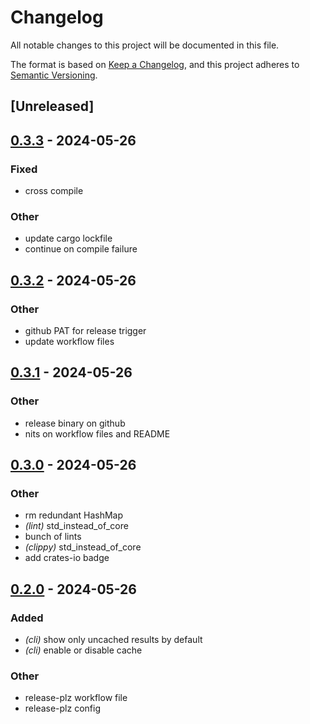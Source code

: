 # Changelog
All notable changes to this project will be documented in this file.

The format is based on [Keep a Changelog](https://keepachangelog.com/en/1.0.0/),
and this project adheres to [Semantic Versioning](https://semver.org/spec/v2.0.0.html).

## [Unreleased]

## [0.3.3](https://github.com/rnbguy/cargo-languagetool/compare/v0.3.2...v0.3.3) - 2024-05-26

### Fixed
- cross compile

### Other
- update cargo lockfile
- continue on compile failure

## [0.3.2](https://github.com/rnbguy/cargo-languagetool/compare/v0.3.1...v0.3.2) - 2024-05-26

### Other
- github PAT for release trigger
- update workflow files

## [0.3.1](https://github.com/rnbguy/cargo-languagetool/compare/v0.3.0...v0.3.1) - 2024-05-26

### Other
- release binary on github
- nits on workflow files and README

## [0.3.0](https://github.com/rnbguy/cargo-languagetool/compare/v0.2.0...v0.3.0) - 2024-05-26

### Other
- rm redundant HashMap
- *(lint)* std_instead_of_core
- bunch of lints
- *(clippy)* std_instead_of_core
- add crates-io badge

## [0.2.0](https://github.com/rnbguy/cargo-languagetool/compare/v0.1.0...v0.2.0) - 2024-05-26

### Added
- *(cli)* show only uncached results by default
- *(cli)* enable or disable cache

### Other
- release-plz workflow file
- release-plz config
